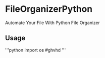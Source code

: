 # FileOrganizerPython

Automate Your File With Python File Organizer

## Usage

'''python
import os
#ghvhd
'''
